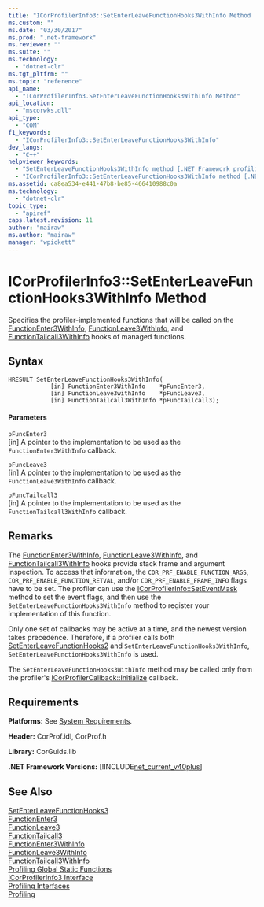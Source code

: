 ```yaml
---
title: "ICorProfilerInfo3::SetEnterLeaveFunctionHooks3WithInfo Method | Microsoft Docs"
ms.custom: ""
ms.date: "03/30/2017"
ms.prod: ".net-framework"
ms.reviewer: ""
ms.suite: ""
ms.technology: 
  - "dotnet-clr"
ms.tgt_pltfrm: ""
ms.topic: "reference"
api_name: 
  - "ICorProfilerInfo3.SetEnterLeaveFunctionHooks3WithInfo Method"
api_location: 
  - "mscorwks.dll"
api_type: 
  - "COM"
f1_keywords: 
  - "ICorProfilerInfo3::SetEnterLeaveFunctionHooks3WithInfo"
dev_langs: 
  - "C++"
helpviewer_keywords: 
  - "SetEnterLeaveFunctionHooks3WithInfo method [.NET Framework profiling]"
  - "ICorProfilerInfo3::SetEnterLeaveFunctionHooks3WithInfo method [.NET Framework profiling]"
ms.assetid: ca8ea534-e441-47b8-be85-466410988c0a
ms.technology: 
  - "dotnet-clr"
topic_type: 
  - "apiref"
caps.latest.revision: 11
author: "mairaw"
ms.author: "mairaw"
manager: "wpickett"
---
```

# ICorProfilerInfo3::SetEnterLeaveFunctionHooks3WithInfo Method
Specifies the profiler-implemented functions that will be called on the [FunctionEnter3WithInfo](../../../../docs/framework/unmanaged-api/profiling/functionenter3withinfo-function.md), [FunctionLeave3WithInfo](../../../../docs/framework/unmanaged-api/profiling/functionleave3withinfo-function.md), and [FunctionTailcall3WithInfo](../../../../docs/framework/unmanaged-api/profiling/functiontailcall3withinfo-function.md) hooks of managed functions.  
  
## Syntax  
  
```  
HRESULT SetEnterLeaveFunctionHooks3WithInfo(  
            [in] FunctionEnter3WithInfo    *pFuncEnter3,  
            [in] FunctionLeave3withInfo    *pFuncLeave3,  
            [in] FunctionTailcall3WithInfo *pFuncTailcall3);  
```  
  
#### Parameters  
 `pFuncEnter3`  
 [in] A pointer to the implementation to be used as the `FunctionEnter3WithInfo` callback.  
  
 `pFuncLeave3`  
 [in] A pointer to the implementation to be used as the `FunctionLeave3WithInfo` callback.  
  
 `pFuncTailcall3`  
 [in] A pointer to the implementation to be used as the `FunctionTailcall3WithInfo` callback.  
  
## Remarks  
 The [FunctionEnter3WithInfo](../../../../docs/framework/unmanaged-api/profiling/functionenter3withinfo-function.md), [FunctionLeave3WithInfo](../../../../docs/framework/unmanaged-api/profiling/functionleave3withinfo-function.md), and [FunctionTailcall3WithInfo](../../../../docs/framework/unmanaged-api/profiling/functiontailcall3withinfo-function.md) hooks provide stack frame and argument inspection. To access that information, the `COR_PRF_ENABLE_FUNCTION_ARGS`, `COR_PRF_ENABLE_FUNCTION_RETVAL`, and/or `COR_PRF_ENABLE_FRAME_INFO` flags have to be set. The profiler can use the [ICorProfilerInfo::SetEventMask](../../../../docs/framework/unmanaged-api/profiling/icorprofilerinfo-seteventmask-method.md) method to set the event flags, and then use the `SetEnterLeaveFunctionHooks3WithInfo` method to register your implementation of this function.  
  
 Only one set of callbacks may be active at a time, and the newest version takes precedence. Therefore, if a profiler calls both [SetEnterLeaveFunctionHooks2](../../../../docs/framework/unmanaged-api/profiling/icorprofilerinfo2-setenterleavefunctionhooks2-method.md) and `SetEnterLeaveFunctionHooks3WithInfo`, `SetEnterLeaveFunctionHooks3WithInfo` is used.  
  
 The `SetEnterLeaveFunctionHooks3WithInfo` method may be called only from the profiler's [ICorProfilerCallback::Initialize](../../../../docs/framework/unmanaged-api/profiling/icorprofilercallback-initialize-method.md) callback.  
  
## Requirements  
 **Platforms:** See [System Requirements](../../../../docs/framework/get-started/system-requirements.md).  
  
 **Header:** CorProf.idl, CorProf.h  
  
 **Library:** CorGuids.lib  
  
 **.NET Framework Versions:** [!INCLUDE[net_current_v40plus](../../../../includes/net-current-v40plus-md.md)]  
  
## See Also  
 [SetEnterLeaveFunctionHooks3](../../../../docs/framework/unmanaged-api/profiling/icorprofilerinfo3-setenterleavefunctionhooks3-method.md)   
 [FunctionEnter3](../../../../docs/framework/unmanaged-api/profiling/functionenter3-function.md)   
 [FunctionLeave3](../../../../docs/framework/unmanaged-api/profiling/functionleave3-function.md)   
 [FunctionTailcall3](../../../../docs/framework/unmanaged-api/profiling/functiontailcall3-function.md)   
 [FunctionEnter3WithInfo](../../../../docs/framework/unmanaged-api/profiling/functionenter3withinfo-function.md)   
 [FunctionLeave3WithInfo](../../../../docs/framework/unmanaged-api/profiling/functionleave3withinfo-function.md)   
 [FunctionTailcall3WithInfo](../../../../docs/framework/unmanaged-api/profiling/functiontailcall3withinfo-function.md)   
 [Profiling Global Static Functions](../../../../docs/framework/unmanaged-api/profiling/profiling-global-static-functions.md)   
 [ICorProfilerInfo3 Interface](../../../../docs/framework/unmanaged-api/profiling/icorprofilerinfo3-interface.md)   
 [Profiling Interfaces](../../../../docs/framework/unmanaged-api/profiling/profiling-interfaces.md)   
 [Profiling](../../../../docs/framework/unmanaged-api/profiling/index.md)